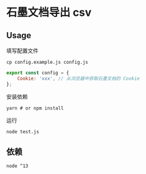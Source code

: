 # 石墨文档导出 csv

## Usage

填写配置文件

```shell
cp config.example.js config.js
```

```js
export const config = {
    Cookie: 'xxx', // 从浏览器中获取石墨文档的 Cookie
};
```

安装依赖

```shell
yarn # or npm install
```

运行

```shell
node test.js
```

## 依赖

```
node ^13
```
